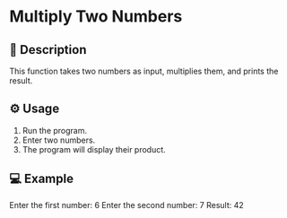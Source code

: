 # Multiply Two Numbers

## 📘 Description
This function takes two numbers as input, multiplies them, and prints the result.  

## ⚙️ Usage
1. Run the program.  
2. Enter two numbers.  
3. The program will display their product.

## 💻 Example
Enter the first number: 6
Enter the second number: 7
Result: 42
